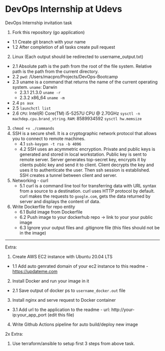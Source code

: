 # DevOps Internship at Udevs

DevOps Internship invitation task

1. Fork this repository (go application)
  - 1.1 Create git branch with your name
  - 1.2 After completion of all tasks create pull request
2. Linux (Each output should be redirected to username_output.txt)
  - 2.1 Absolute path is the path from the root of the file system. Relative path is the path from the current directory.
  - 2.2 `pwd`: /Users/macpro/Projects/DevOps-Bootcamp
  - 2.3 uname is a command that returns the name of the current operating system.
      `uname`: Darwin
      - 2.3.1 21.3.0 `uname -r`
      - 2.3.2 x86_64 `uname -m`
  - 2.4 `ps aux`
  - 2.5 `launchctl list`
  - 2.6 `CPU`: Intel(R) Core(TM) i5-5257U CPU @ 2.70GHz `sysctl -n machdep.cpu.brand_string`. `RAM`: 8589934592 `sysctl hw.memsize`
3. `chmod +x ./commands`
4. SSH is a secure shell. It is a cryptographic network protocol that allows you to connect to remote machines.
   - 4.1 `ssh-keygen -t rsa -b 4096`
   - 4.2 SSH uses an acymmetric encryption. Private and public keys is generated and stored in local workstation. Public key is sent to remote server. Server generates top-secret key, encrypts it by clients public key and send it to client. Client decrypts the key and uses it to authenticate the user. Then ssh session is established. SSH creates a tunnel between client and server.
5. Networking - curl
   - 5.1 curl is a command line tool for transferring data with URL syntax from a source to a destination. curl uses HTTP protocol by default. curl makes the requests to `google.com`, gets the data returned by server and displays the content of data.
6. Write Dockerfile for repo entity
   - 6.1 Build image from Dockerfile
   - 6.2 Push image to your dockerhub repo -> link to your your public image
   - 6.3 Ignore your output files and .gitignore file (this files should not be in the image)
---
Extra:
1. Create AWS EC2 instance with Ubuntu 20.04 LTS
  - 1.1 Add auto genrated domain of your ec2 instance to this readme - https://updateme.com
2. Install Docker and run your image in it
  - 2.1 Save output of docker ps to `username_docker.out` file
3. Install nginx and serve request to Docker container
  - 3.1 Add url to the application to the readme - url: http://your-ip:your_app_port (edit this file)
4. Write Github Actions pipeline for auto build/deploy new image

2x Extra:
1. Use terraform/ansible to setup first 3 steps from above task. 
